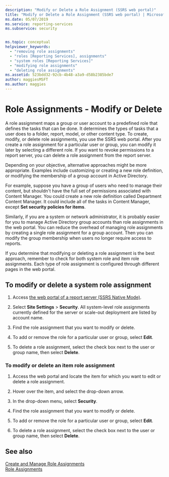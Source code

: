```yaml
---
description: "Modify or Delete a Role Assignment (SSRS web portal)"
title: "Modify or Delete a Role Assignment (SSRS web portal) | Microsoft Docs"
ms.date: 05/07/2019
ms.service: reporting-services
ms.subservice: security


ms.topic: conceptual
helpviewer_keywords: 
  - "removing role assignments"
  - "roles [Reporting Services], assignments"
  - "system roles [Reporting Services]"
  - "modifying role assignments"
  - "deleting role assignments"
ms.assetid: 523bdd32-92cb-4b48-a3a9-d58b2385bde7
author: maggiesMSFT
ms.author: maggies
---
```


# Role Assignments - Modify or Delete

A role assignment maps a group or user account to a predefined role that defines the tasks that can be done. It determines the types of tasks that a user does to a folder, report, model, or other content type. To create, modify, or delete role assignments, you use the SSRS web portal. After you create a role assignment for a particular user or group, you can modify it later by selecting a different role. If you want to revoke permissions to a report server, you can delete a role assignment from the report server.  

Depending on your objective, alternative approaches might be more appropriate. Examples include customizing or creating a new role definition, or modifying the membership of a group account in Active Directory.  

For example, suppose you have a group of users who need to manage their content, but shouldn't have the full set of permissions associated with Content Manager. You could create a new role definition called Department Content Manager. It could include all of the tasks in Content Manager, except **Set security policies for items**.

Similarly, if you are a system or network administrator, it is probably easier for you to manage Active Directory group accounts than role assignments in the web portal. You can reduce the overhead of managing role assignments by creating a single role assignment for a group account. Then you can modify the group membership when users no longer require access to reports.
  
 If you determine that modifying or deleting a role assignment is the best approach, remember to check for both system role and item role assignments. Each type of role assignment is configured through different pages in the web portal.
  
## To modify or delete a system role assignment
  
1. Access [the web portal of a report server &#40;SSRS Native Mode&#41;](../../reporting-services/web-portal-ssrs-native-mode.md).

2. Select **Site Settings** > **Security**. All system-level role assignments currently defined for the server or scale-out deployment are listed by account name.

3. Find the role assignment that you want to modify or delete.

4. To add or remove the role for a particular user or group, select **Edit**.

5. To delete a role assignment, select the check box next to the user or group name, then select **Delete**.

### To modify or delete an item role assignment

1. Access the web portal and locate the item for which you want to edit or delete a role assignment.

2. Hover over the item, and select the drop-down arrow.

3. In the drop-down menu, select **Security**.

4. Find the role assignment that you want to modify or delete.

5. To add or remove the role for a particular user or group, select **Edit**.

6. To delete a role assignment, select the check box next to the user or group name, then select **Delete**.

## See also

[Create and Manage Role Assignments](../../reporting-services/security/create-and-manage-role-assignments.md)  
[Role Assignments](../../reporting-services/security/role-assignments.md)  
